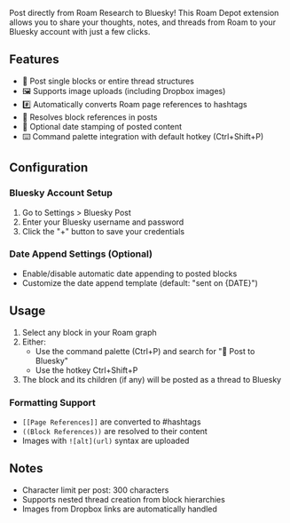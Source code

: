 Post directly from Roam Research to Bluesky! This Roam Depot extension allows you to share your thoughts, notes, and threads from Roam to your Bluesky account with just a few clicks.

## Features

- 🚀 Post single blocks or entire thread structures
- 🖼️ Supports image uploads (including Dropbox images)
- #️⃣ Automatically converts Roam page references to hashtags
- 📝 Resolves block references in posts
- 📅 Optional date stamping of posted content
- ⌨️ Command palette integration with default hotkey (Ctrl+Shift+P)

## Configuration

### Bluesky Account Setup
1. Go to Settings > Bluesky Post
2. Enter your Bluesky username and password
3. Click the "+" button to save your credentials

### Date Append Settings (Optional)
- Enable/disable automatic date appending to posted blocks
- Customize the date append template (default: "sent on {DATE}")

## Usage

1. Select any block in your Roam graph
2. Either:
   - Use the command palette (Ctrl+P) and search for "🦋 Post to Bluesky"
   - Use the hotkey Ctrl+Shift+P
3. The block and its children (if any) will be posted as a thread to Bluesky

### Formatting Support
- `[[Page References]]` are converted to #hashtags
- `((Block References))` are resolved to their content
- Images with `![alt](url)` syntax are uploaded

## Notes

- Character limit per post: 300 characters
- Supports nested thread creation from block hierarchies
- Images from Dropbox links are automatically handled
